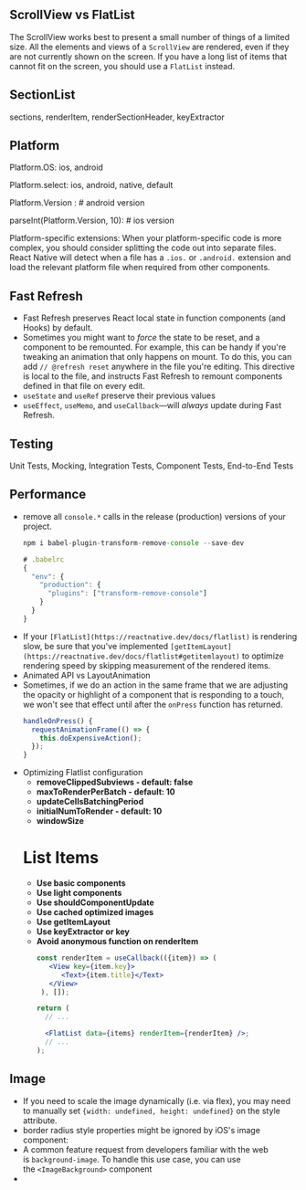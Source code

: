 ## ScrollView vs FlatList

The ScrollView works best to present a small number of things of a limited size. All the elements and views of a `ScrollView` are rendered, even if they are not currently shown on the screen. If you have a long list of items that cannot fit on the screen, you should use a `FlatList` instead.

## SectionList

sections, renderItem, renderSectionHeader, keyExtractor

## Platform

Platform.OS: ios, android

Platform.select: ios, android, native, default

Platform.Version : # android version

parseInt(Platform.Version, 10): # ios version

Platform-specific extensions: When your platform-specific code is more complex, you should consider splitting the code out into separate files. React Native will detect when a file has a `.ios.` or `.android.` extension and load the relevant platform file when required from other components.

## Fast Refresh

- Fast Refresh preserves React local state in function components (and Hooks) by default.
- Sometimes you might want to *force* the state to be reset, and a component to be remounted. For example, this can be handy if you're tweaking an animation that only happens on mount. To do this, you can add `// @refresh reset` anywhere in the file you're editing. This directive is local to the file, and instructs Fast Refresh to remount components defined in that file on every edit.
- `useState` and `useRef` preserve their previous values
- `useEffect`, `useMemo`, and `useCallback`—will *always* update during Fast Refresh.

## Testing

Unit Tests, Mocking, Integration Tests, Component Tests, End-to-End Tests

## Performance

- remove all `console.*` calls in the release (production) versions of your project.
  ```jsx
  npm i babel-plugin-transform-remove-console --save-dev

  # .babelrc
  {
    "env": {
      "production": {
        "plugins": ["transform-remove-console"]
      }
    }
  }
  ```
- If your `[FlatList](https://reactnative.dev/docs/flatlist)` is rendering slow, be sure that you've implemented `[getItemLayout](https://reactnative.dev/docs/flatlist#getitemlayout)` to optimize rendering speed by skipping measurement of the rendered items.
- Animated API vs LayoutAnimation
- Sometimes, if we do an action in the same frame that we are adjusting the opacity or highlight of a component that is responding to a touch, we won't see that effect until after the `onPress` function has returned.
  ```jsx
  handleOnPress() {
    requestAnimationFrame(() => {
      this.doExpensiveAction();
    });
  }
  ```
- Optimizing Flatlist configuration
  - **removeClippedSubviews - default: false**
  - **maxToRenderPerBatch - default: 10**
  - **updateCellsBatchingPeriod**
  - **initialNumToRender - default: 10**
  - **windowSize**
  # List Items
  - **Use basic components[](https://reactnative.dev/docs/optimizing-flatlist-configuration#use-basic-components)**
  - **Use light components[](https://reactnative.dev/docs/optimizing-flatlist-configuration#use-light-components)**
  - **Use shouldComponentUpdate[](https://reactnative.dev/docs/optimizing-flatlist-configuration#use-shouldcomponentupdate)**
  - **Use cached optimized images[](https://reactnative.dev/docs/optimizing-flatlist-configuration#use-cached-optimized-images)**
  - **Use getItemLayout[](https://reactnative.dev/docs/optimizing-flatlist-configuration#use-getitemlayout)**
  - **Use keyExtractor or key**
  - **Avoid anonymous function on renderItem**
    ```jsx
    const renderItem = useCallback(({item}) => (
       <View key={item.key}>
          <Text>{item.title}</Text>
       </View>
     ), []);

    return (
      // ...

      <FlatList data={items} renderItem={renderItem} />;
      // ...
    );
    ```

## Image

- If you need to scale the image dynamically (i.e. via flex), you may need to manually set `{width: undefined, height: undefined}` on the style attribute.
- border radius style properties might be ignored by iOS's image component:
- A common feature request from developers familiar with the web is `background-image`. To handle this use case, you can use the `<ImageBackground>` component
-
